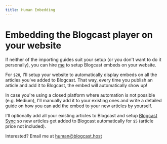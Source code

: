 ```yaml
---
title: Human Embedding
---
```


# Embedding the Blogcast player on your website

If neither of the importing guides suit your setup (or you don't want to do it personally), you can hire [me](https://miguelpiedrafita.com) to setup Blogcast embeds on your website.

For `$20`, I'll setup your website to automatically display embeds on all the articles you've added to Blogcast. That way, every time you publish an article and add it to Blogcast, the embed will automatically show up!

In case you're using a closed platform where automation is not possible (e.g. Medium), I'll manually add it to your existing ones and write a detailed guide on how you can add the embed to your new articles by yourself.

I'll optionally add all your existing articles to Blogcast and setup [Blogcast Sync](sync) so new articles get added to Blogcast automatically for `$5` (article price not included).

Interested? Email me at [human@blogcast.host](mailto:human@blogcast.host?subject=Human%20Embedding)